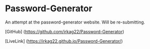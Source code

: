 # Password-Generator
An attempt at the password-generator website. Will be re-submitting. 
</br>

[GitHub] (https://github.com/irkag22/Password-Generator)
</br>

[LiveLink]  (https://irkag22.github.io/Password-Generator/)
</br>


